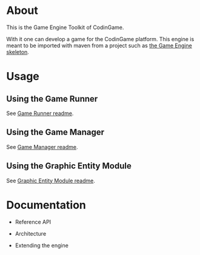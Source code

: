 # About

This is the Game Engine Toolkit of CodinGame.

With it one can develop a game for the CodinGame platform. This engine is meant to be imported with maven from a project such as [the Game Engine skeleton](https://github.com/CodinGame/game-skeleton).

# Usage

## Using the Game Runner

See [Game Runner readme](runner/).

## Using the Game Manager

See [Game Manager readme](engine/core/).

## Using the Graphic Entity Module

See [Graphic Entity Module readme](engine/modules/entities/).

# Documentation


- Reference API

- Architecture

- Extending the engine
